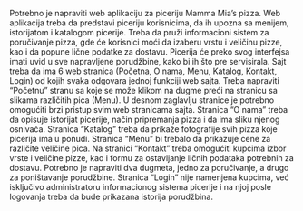 Potrebno je napraviti web aplikaciju za piceriju Mamma Mia’s pizza. Web aplikacija treba da predstavi piceriju korisnicima, da ih upozna sa menijem, istorijatom i katalogom picerije. Treba da pruži informacioni sistem za poručivanje pizza, gde će korisnici moći da izaberu vrstu i veličinu pizze, kao i da popune lične podatke za dostavu. Picerija će preko svog interfejsa imati uvid u sve napravljene porudžbine, kako bi ih što pre servisirala. Sajt treba da ima 6 web stranica (Početna, O nama, Menu, Katalog, Kontakt, Login) od kojih svaka odgovara jednoj funkciji web sajta. Treba napraviti “Početnu” stranu sa koje se može klikom na dugme preći na stranicu sa slikama različitih pica (Menu). U desnom zaglavlju stranice je potrebno omogućiti brzi pristup svim web stranicama sajta. Stranica “O nama” treba da opisuje istorijat picerije, način pripremanja pizza i da ima sliku njenog osnivača. Stranica “Katalog” treba da prikaže fotografije svih pizza koje picerija ima u ponudi. Stranica “Menu” bi trebalo da prikazuje cene za različite veličine pica. Na stranici “Kontakt” treba omogućiti kupcima izbor vrste i veličine pizze, kao i formu za ostavljanje ličnih podataka potrebnih za dostavu. Potrebno je napraviti dva dugmeta, jedno za poručivanje, a drugo za poništavanje porudžbine. Stranica “Login” nije namenjena kupcima, već isključivo administratoru informacionog sistema picerije i na njoj posle logovanja treba da bude prikazana istorija porudžbina.
